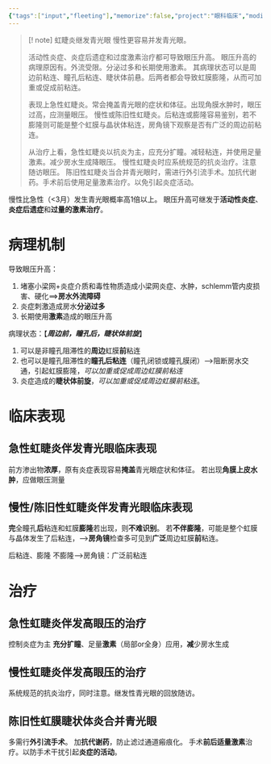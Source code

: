 ```yaml
---
{"tags":["input","fleeting"],"memorize":false,"project":"眼科临床","modified":["2025-06-30","2025-06-29"],"dg-publish":true,"permalink":"/boxes//","dgPassFrontmatter":true}
---
```


> [! note] 虹睫炎继发青光眼
> 慢性更容易并发青光眼。
> 
> 活动性炎症、炎症后遗症和过度激素治疗都可导致眼压升高。
> 眼压升高的病理原因有。外流受限。分泌过多和长期使用激素。
> 其病理状态可以是周边前粘连、瞳孔后粘连、睫状体前悬。后两者都会导致虹膜膨隆，从而可加重或促成前粘连。
> 
> 表现上急性虹睫炎。常会掩盖青光眼的症状和体征。出现角膜水肿时，眼压过高，应测量眼压。
> 慢性或陈旧性虹睫炎。后粘连或膨隆容易鉴别，若不膨隆则可能是整个虹膜与晶状体粘连，房角镜下观察是否有广泛的周边前粘连。
> 
> 从治疗上看，急性虹睫炎以抗炎为主，应充分扩瞳。减轻粘连，并使用足量激素。减少房水生成降眼压。
> 慢性虹睫炎时应系统规范的抗炎治疗。注意随访眼压。
> 陈旧性虹睫炎当合并青光眼时，需进行外引流手术。加抗代谢药。手术前后使用足量激素治疗。以免引起炎症活动。

慢性比急性（<3月）发生青光眼概率高1倍以上。
眼压升高可继发于**活动性炎症**、**炎症后遗症**和**过量的激素治疗**。

# 病理机制
导致眼压升高：
1. 堵塞小梁网+炎症介质和毒性物质造成小梁网炎症、水肿，schlemm管内皮损害、硬化==>**房水外流障碍**
2. 炎症刺激造成房水**分泌过多**
3. 长期使用**激素**造成的眼压升高

病理状态：【***周边前，瞳孔后，睫状体前旋***】
1. 可以是非瞳孔阻滞性的**周边**虹膜**前**粘连
2. 也可以是瞳孔阻滞性的**瞳孔后粘连**（瞳孔闭锁或瞳孔膜闭）-->阻断房水交通，引起虹膜膨隆，*可以加重或促成周边虹膜前粘连*
3. 炎症造成的**睫状体前旋**，*可以加重或促成周边虹膜前粘连*。

# 临床表现
## 急性虹睫炎伴发青光眼临床表现
前方渗出物**浓厚**，原有炎症表现容易**掩盖**青光眼症状和体征。
若出现**角膜上皮水肿**，应做眼压测量

## 慢性/陈旧性虹睫炎伴发青光眼临床表现
**完**全瞳孔**后**粘连和虹膜**膨隆**若出现，则**不难识别**。
若**不伴膨隆**，可能是整个虹膜与晶体发生了后粘连，-->**房角镜**检查多可见到**广泛**周边虹膜**前**粘连。

后粘连、膨隆
不膨隆-->房角镜：广泛前粘连

# 治疗
## 急性虹睫炎伴发高眼压的治疗
控制炎症为主
**充分扩瞳**、足量**激素**（局部or全身）应用，**减**少房水生成

## 慢性虹睫炎伴发高眼压的治疗
系统规范的抗炎治疗，同时注意。继发性青光眼的回放随访。

## 陈旧性虹膜睫状体炎合并青光眼
多需行**外引流手术**。
加**抗代谢药**，防止滤过通道瘢痕化。
手术**前后适量激素**治疗。以防手术干扰引起**炎症的活动**。